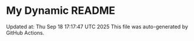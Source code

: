 # My Dynamic README
Updated at: Thu Sep 18 17:17:47 UTC 2025
This file was auto-generated by GitHub Actions.

